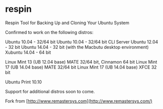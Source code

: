 respin
===========

Respin Tool for Backing Up and Cloning Your Ubuntu System

Confirmed to work on the following distros:

Ubuntu 10.04 - 32/64 bit
Ubuntu 10.04 - 32/64 bit CLI Server
Ubuntu 12.04 - 32 bit
Ubuntu 14.04 - 32 bit (with the Macbutu desktop environment)
Xubuntu 14.04 - 64 bit 

Linux Mint 13 (UB 12.04 base) MATE 32/64 bit, Cinnamon 64 bit
Linux Mint 17 (UB 14.04 base) MATE 32/64 bit
Linux Mint 17 (UB 14.04 base) XFCE 32 bit

Ubuntu Print 10.10

Support for additional distros soon to come.

Fork from [http://www.remastersys.com](http://www.remastersys.com/)

